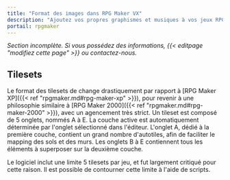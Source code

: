 ```yaml
---
title: "Format des images dans RPG Maker VX"
description: "Ajoutez vos propres graphismes et musiques à vos jeux RPG Maker. Suivez notre guide pour importer vos fichiers dans le bon format."
portail: rpgmaker
---
```


*Section incomplète. Si vous possédez des informations, {{< editpage "modifiez cette page" >}} ou contactez-nous.*

## Tilesets

Le format des tilesets de change drastiquement par rapport à [RPG Maker XP]({{< ref "rpgmaker.md#rpg-maker-xp" >}}), pour revenir à une philosophie similaire à [RPG Maker 2000]({{< ref "rpgmaker.md#rpg-maker-2000" >}}), avec un agencement très strict. Un tileset est composé de 5 onglets, nommés A à E. La couche active est automatiquement déterminée par l'onglet sélectionné dans l'éditeur. L'onglet A, dédié à la première couche, contient un grand nombre d'autotiles, afin de faciliter le mapping des sols et des murs. Les onglets B à E contiennent tous les éléments à superposer sur la deuxième couche.

Le logiciel inclut une limite 5 tilesets par jeu, et fut largement critiqué pour cette raison. Il est possible de contourner cette limite à l'aide de scripts.

